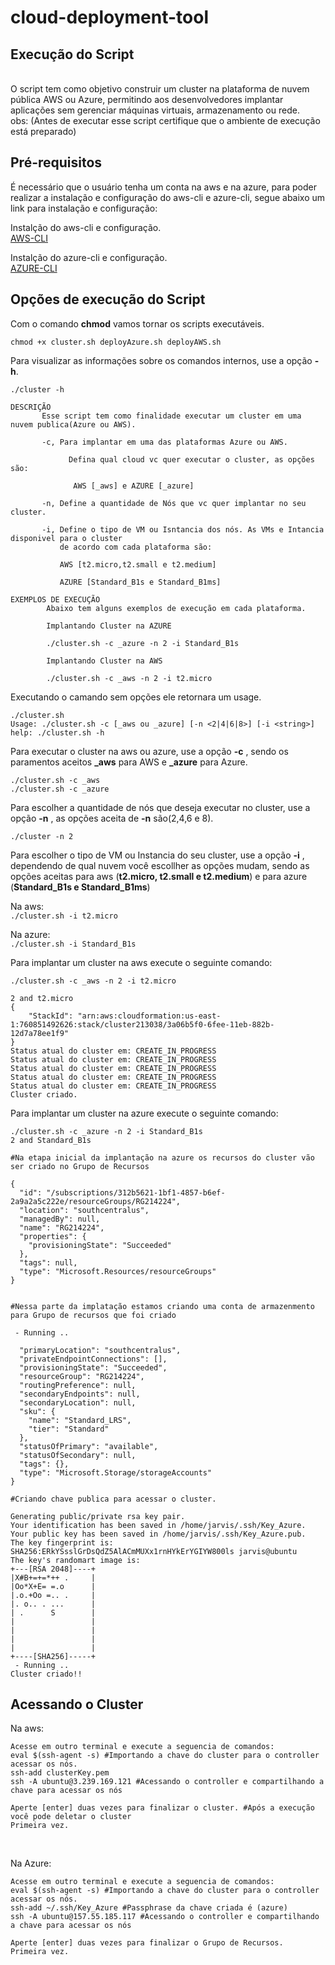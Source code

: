 # cloud-deployment-tool

## Execução do Script 
<br>
O script tem como objetivo construir um cluster na plataforma de nuvem pública AWS ou Azure, permitindo aos desenvolvedores implantar aplicações sem gerenciar máquinas virtuais, armazenamento ou rede.
<br>
obs: (Antes de executar esse script certifique que o ambiente de execução está preparado)<br>

## Pré-requisitos

É necessário que o usuário tenha um conta na aws e na azure, para poder realizar a instalação e configuração do aws-cli e azure-cli, segue abaixo um link para instalação e configuração:

Instalção do aws-cli e configuração.<br>
[AWS-CLI](https://github.com/AnttoniC/cloud-deployment-tool/tree/main/Cluster/Aws-CLI)<br>

Instalção do azure-cli e configuração.<br>
[AZURE-CLI](https://github.com/AnttoniC/cloud-deployment-tool/tree/main/Cluster/Azure-CLI)<br>

## Opções de execução do Script
Com o comando **chmod** vamos tornar os scripts executáveis. <br>

`chmod +x cluster.sh deployAzure.sh deployAWS.sh`

Para visualizar as informações sobre os comandos internos, use a opção **-h**.
<br>

```
./cluster -h
 
DESCRIÇÃO
       Esse script tem como finalidade executar um cluster em uma nuvem publica(Azure ou AWS).

       -c, Para implantar em uma das plataformas Azure ou AWS.

             Defina qual cloud vc quer executar o cluster, as opções são:

              AWS [_aws] e AZURE [_azure]

       -n, Define a quantidade de Nós que vc quer implantar no seu cluster.

       -i, Define o tipo de VM ou Isntancia dos nós. As VMs e Intancia disponivel para o cluster
           de acordo com cada plataforma são:

           AWS [t2.micro,t2.small e t2.medium]

           AZURE [Standard_B1s e Standard_B1ms]

EXEMPLOS DE EXECUÇÃO
        Abaixo tem alguns exemplos de execução em cada plataforma.

        Implantando Cluster na AZURE

        ./cluster.sh -c _azure -n 2 -i Standard_B1s

        Implantando Cluster na AWS

        ./cluster.sh -c _aws -n 2 -i t2.micro

```
Executando o camando sem opções ele retornara um usage. <br>
```
./cluster.sh
Usage: ./cluster.sh -c [_aws ou _azure] [-n <2|4|6|8>] [-i <string>]
help: ./cluster.sh -h

```

Para executar o cluster na aws ou azure, use a opção **-c** , sendo os paramentos aceitos **_aws** para AWS e **_azure** para Azure. 

`./cluster.sh -c _aws`<br>
`./cluster.sh -c _azure`<br>

Para escolher a quantidade de nós que deseja executar no cluster, use a opção **-n** , as opções aceita de **-n** são(2,4,6 e 8).<br> 

`./cluster -n 2`<br>

Para escolher o tipo de VM ou Instancia do seu cluster, use a opção **-i** , dependendo de qual nuvem você escollher as opções mudam, sendo as opções aceitas para aws (**t2.micro, t2.small e t2.medium**) e para azure (**Standard_B1s e Standard_B1ms**)

Na aws:<br>
`./cluster.sh -i t2.micro`<br>

Na azure:<br>
`./cluster.sh -i Standard_B1s`<br>

Para implantar um cluster na aws execute o seguinte comando:<br>

```
./cluster.sh -c _aws -n 2 -i t2.micro

2 and t2.micro 
{
    "StackId": "arn:aws:cloudformation:us-east-1:760851492626:stack/cluster213038/3a06b5f0-6fee-11eb-882b-12d7a78ee1f9"
}
Status atual do cluster em: CREATE_IN_PROGRESS
Status atual do cluster em: CREATE_IN_PROGRESS
Status atual do cluster em: CREATE_IN_PROGRESS
Status atual do cluster em: CREATE_IN_PROGRESS
Status atual do cluster em: CREATE_IN_PROGRESS
Cluster criado.

```
Para implantar um cluster na azure execute o seguinte comando:<br>

```
./cluster.sh -c _azure -n 2 -i Standard_B1s
2 and Standard_B1s

#Na etapa inicial da implantação na azure os recursos do cluster vão ser criado no Grupo de Recursos

{
  "id": "/subscriptions/312b5621-1bf1-4857-b6ef-2a9a2a5c222e/resourceGroups/RG214224",
  "location": "southcentralus",
  "managedBy": null,
  "name": "RG214224",
  "properties": {
    "provisioningState": "Succeeded"
  },
  "tags": null,
  "type": "Microsoft.Resources/resourceGroups"
}


#Nessa parte da implatação estamos criando uma conta de armazenmento para Grupo de recursos que foi criado

 - Running .. 

  "primaryLocation": "southcentralus",
  "privateEndpointConnections": [],
  "provisioningState": "Succeeded",
  "resourceGroup": "RG214224",
  "routingPreference": null,
  "secondaryEndpoints": null,
  "secondaryLocation": null,
  "sku": {
    "name": "Standard_LRS",
    "tier": "Standard"
  },
  "statusOfPrimary": "available",
  "statusOfSecondary": null,
  "tags": {},
  "type": "Microsoft.Storage/storageAccounts"
}

#Criando chave publica para acessar o cluster.

Generating public/private rsa key pair.
Your identification has been saved in /home/jarvis/.ssh/Key_Azure.
Your public key has been saved in /home/jarvis/.ssh/Key_Azure.pub.
The key fingerprint is:
SHA256:ERkYSsslGrDsQdZ5AlACmMUXx1rnHYkErYGIYW800ls jarvis@ubuntu
The key's randomart image is:
+---[RSA 2048]----+
|X#B+=+=*++ .     |
|Oo*X+E= =.o      |
|.o.+Oo =.. .     |
|. o.. . ...      |
| .      S        |
|                 |
|                 |
|                 |
|                 |
+----[SHA256]-----+
 - Running ..   
Cluster criado!!
```

## Acessando o Cluster

Na aws: <br>
```
Acesse em outro terminal e execute a seguencia de comandos:
eval $(ssh-agent -s) #Importando a chave do cluster para o controller acessar os nós.
ssh-add clusterKey.pem 
ssh -A ubuntu@3.239.169.121 #Acessando o controller e compartilhando a chave para acessar os nós

Aperte [enter] duas vezes para finalizar o cluster. #Após a execução você pode deletar o cluster
Primeira vez.
```
<br>

Na Azure: <br>

```
Acesse em outro terminal e execute a seguencia de comandos:
eval $(ssh-agent -s) #Importando a chave do cluster para o controller acessar os nós.
ssh-add ~/.ssh/Key_Azure #Passphrase da chave criada é (azure)
ssh -A ubuntu@157.55.185.117 #Acessando o controller e compartilhando a chave para acessar os nós

Aperte [enter] duas vezes para finalizar o Grupo de Recursos.
Primeira vez.
```
